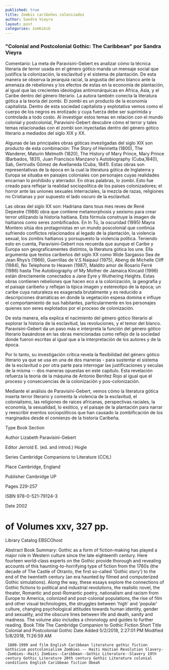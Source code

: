 ```yaml
---
published: true
title: Zombis caribeños colonizados
author: Sandra Vieyra
layout: post
categories: zombibib
---
```



### "Colonial and Postcolonial Gothic: The Caribbean" por Sandra Vieyra

Comentario: La meta de Paravisini-Gebert es analizar cómo la técnica literaria de terror usada en el género gótico manda un mensaje social que justifica la colonización, la esclavitud y el sistema de plantación. De esta manera se observa la jerarquía racial, la angustia del amo blanco ante la amenaza de rebeliones y los efectos de estas en la economía de plantación, al igual que las crecientes ideologías antimonárquicas en África, Asia, y el Caribe dentro del género literario. La autora también conecta la literatura gótica a la teoría del zombi. El zombi es un producto de la economía capitalista. Dentro de esta sociedad capitalista y explotativa vemos como el cuerpo de los negros es erotizado y cuya fuerza debe ser suprimida y controlada a todo costo. Al investigar estos temas en relación con el mundo colonial y postcolonial, Paravisini-Gebert descubre cómo el terror y tales temas relacionadas con el zombi son inyectadas dentro del género gótico literario a mediados del siglo XIX y XX. 

 

Algunas de las principales obras góticas investigadas del siglo XIX son producto de esta combinación: The Story of Henrietta (1800), The Wanderer, Maturin Melmoth (1820), The History of Mary Prince, Mary Prince (Barbados, 1831), Juan Francisco Manzano's Autobiography (Cuba,1840), Sab, Gertrudis Gómez de Avellaneda (Cuba, 1841). Estas obras son representativas de la época en la cual la literatura gótica de Inglaterra y Europa se situaba en paisajes coloniales con personajes cuyas realidades encarnan lo prohibido y aterrador. En otras palabras, lo zombi. Esto fue creado para reflejar la realidad sociopolítica de los países colonizadores; el horror ante las uniones sexuales interraciales, la mezcla de razas, religiones no Cristianas y por supuesto el lado oscuro de la esclavitud. 

 

Las obras del siglo XX son: Hadriana dans tous mes reves de René Depestre (1988) obra que contiene metamorphosis y sexismo para crear terror utilizando la historia haitiana. Esta fórmula construye la imagen de haitianos como seres zombificados. En In Tú, la oscuridad (1995) Mayra Montero sitúa dos protagonistas en un mundo poscolonial que continúa sufriendo conflictos relacionados al legado de la plantación, la violencia sexual, los zombis haitianos y porsupuesto la violencia política. Teniendo esto en cuenta, Paravisini-Gebert nos recuerda que aunque el Caribe y Europa son geograficamentes distintos, la literatura gótica los une. Ella argumenta que textos caribeños del siglo XX como Wide Sargasso Sea de Jean Rhys’s (1966), Guerrillas de V.S Naipaul (1975), Abeng de Michelle Cliff (1984), No Telephone to Heaven (1987), Maldito amor de Rosario Ferré (1986) hasta The Autobiography of My Mother de Jamaica Kincaid (1996) están directamente conectados a Jane Eyre y Wuthering Heights. Estas obras contienen rebeliones que hacen eco a la colonización, la geografía y el paisaje caribeño y reflejan la típica imagen y estereotipo de la época; un caribe cuya naturaleza es exagerada brutalmente y es reducido a descripciones dramáticas en donde la vegetación espesa domina e influye el comportamiento de sus habitantes, particularmente en los personajes quienes son seres explotados por el proceso de colonización. 

 

De esta manera, ella explica el nacimiento del género gótico literario al explorar la historia de la esclavitud, las revoluciones, y el temor del blanco. Paravisini-Gebert da un paso más e interpreta la función del género gótico literario basándose en las obras mencionadas como reflejo de la sociedad donde fueron escritas al igual que a la interpretación de los autores y de la época. 

 

Por lo tanto, su investigación crítica revela la flexibilidad del género gótico literario ya que se usa en una de dos maneras - para sustentar el sistema de la esclavitud o por otra parte para interrogar las justificaciones y seculas de la misma -- dos maneras opuestas en este capítulo. Esta revelación refuerza la teoría de la máquina de Antonio Benítez Rojo al igual que el proceso y consecuencias de la colonización y pos-colonización.

 

Mediante el análisis de Paravisini-Gebert, vemos cómo la literatura gótica inserta terror literario y comenta la violencia de la esclavitud, el colonialismo, las religiones de raíces africanas, perspectivas raciales, la economía, la sexualidad, lo exótico, y el paisaje de la plantación para narrar y reescribir eventos sociopolíticos que han causado la zombificación de los marginados desde el comienzo de la historia Caribeña. 

Type 	Book Section

Author 	Lizabeth Paravisini-Gebert

Editor 	Jerrold E. (ed. and introd.) Hogle

Series 	Cambridge Companions to Literature (CCtL)

Place 	Cambridge, England

Publisher 	Cambridge UP

Pages 	229-257

ISBN 	978-0-521-79124-3

Date 	2002

# of Volumes 	xxv, 327 pp.

Library Catalog 	EBSCOhost


Abstract 	Book Summary: Gothic as a form of fiction-making has played a major role in Western culture since the late eighteenth century. Here fourteen world-class experts on the Gothic provide thorough and revealing accounts of this haunting-to-horrifying type of fiction from the 1760s (the decade of The Castle of Otranto, the first so-called 'Gothic story') to the end of the twentieth century (an era haunted by filmed and computerized Gothic simulations). Along the way, these essays explore the connections of Gothic fictions to political and industrial revolutions, the realistic novel, the theater, Romantic and post-Romantic poetry, nationalism and racism from Europe to America, colonized and post-colonial populations, the rise of film and other visual technologies, the struggles between 'high' and 'popular' culture, changing psychological attitudes towards human identity, gender and sexuality, and the obscure lines between life and death, sanity and madness. The volume also includes a chronology and guides to further reading.
Book Title 	The Cambridge Companion to Gothic Fiction
Short Title 	Colonial and Postcolonial Gothic
Date Added 	5/2/2018, 2:27:01 PM
Modified 	5/8/2018, 11:26:59 AM


     1800-1999 and film English Caribbean literature gothic fiction Gothicism postcolonialism Zombies -- Haiti Haitian Revolution Slavery--Zombies--Haiti Zombies--Caribbean--Gothic Literature--Slavery 19th century Gothic Literature 20th century Gothic Literature colonial conditions English Caribbean fiction Obeah
